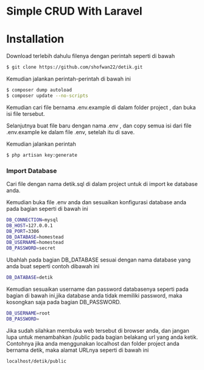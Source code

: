 # Simple CRUD With Laravel

# Installation

Download terlebih dahulu filenya dengan perintah seperti di bawah
```sh
$ git clone https://github.com/shofwan22/detik.git
```
Kemudian jalankan perintah-perintah di bawah ini
```sh
$ composer dump autoload
$ composer update --no-scripts
```

Kemudian cari file bernama .env.example di dalam folder project , dan buka isi file tersebut.

Selanjutnya buat file baru dengan nama .env , dan copy semua isi dari file .env.example ke dalam file .env, setelah itu di save.

Kemudian jalankan perintah
```sh
$ php artisan key:generate
```

### Import Database
Cari file dengan nama detik.sql di dalam project untuk di import ke database anda.

Kemudian buka file .env anda dan sesuaikan konfigurasi database anda pada bagian seperti di bawah ini 
```sh
DB_CONNECTION=mysql
DB_HOST=127.0.0.1
DB_PORT=3306
DB_DATABASE=homestead
DB_USERNAME=homestead
DB_PASSWORD=secret
```
Ubahlah pada bagian DB_DATABASE sesuai dengan nama database yang anda buat seperti contoh dibawah ini 
```sh
DB_DATABASE=detik
```

Kemudian sesuaikan username dan password databasenya seperti pada bagian di bawah ini,jika database anda tidak memiliki password, maka kosongkan saja pada bagian DB_PASSWORD.
```sh
DB_USERNAME=root
DB_PASSWORD=
```

Jika sudah silahkan membuka web tersebut di browser anda, dan jangan lupa untuk menambahkan /public pada bagian belakang url yang anda ketik.
Contohnya jika anda menggunakan localhost dan folder project anda bernama detik, maka alamat URLnya seperti di bawah ini
```sh
localhost/detik/public
```
